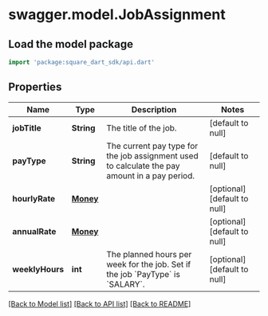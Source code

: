 # swagger.model.JobAssignment

## Load the model package
```dart
import 'package:square_dart_sdk/api.dart'
```

## Properties
Name | Type | Description | Notes
------------ | ------------- | ------------- | -------------
**jobTitle** | **String** | The title of the job. | [default to null]
**payType** | **String** | The current pay type for the job assignment used to calculate the pay amount in a pay period. | [default to null]
**hourlyRate** | [**Money**](Money.md) |  | [optional] [default to null]
**annualRate** | [**Money**](Money.md) |  | [optional] [default to null]
**weeklyHours** | **int** | The planned hours per week for the job. Set if the job &#x60;PayType&#x60; is &#x60;SALARY&#x60;. | [optional] [default to null]

[[Back to Model list]](../README.md#documentation-for-models) [[Back to API list]](../README.md#documentation-for-api-endpoints) [[Back to README]](../README.md)

